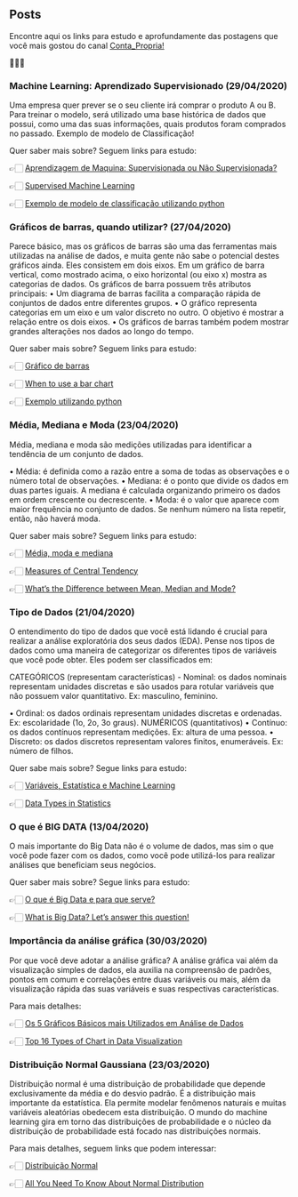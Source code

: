 ## Posts

Encontre aqui os links para estudo e aprofundamente das postagens que você mais gostou do canal [Conta_Propria!](https://www.instagram.com/conta_propria/?hl=pt-br)

📕📖📘

### Machine Learning: Aprendizado Supervisionado (29/04/2020)
Uma empresa quer prever se o seu cliente irá comprar o produto A ou B. Para treinar o modelo, será utilizado uma base histórica de dados que possui, como uma das suas informações, quais produtos foram comprados no passado. Exemplo de modelo de Classificação!

Quer saber mais sobre? Seguem links para estudo:

👉🏻 [Aprendizagem de Maquina: Supervisionada ou Não Supervisionada?](https://medium.com/opensanca/aprendizagem-de-maquina-supervisionada-ou-n%C3%A3o-supervisionada-7d01f78cd80a)

👉🏻 [Supervised Machine Learning](https://www.guru99.com/supervised-machine-learning.html)

👉🏻 [Exemplo de modelo de classificação utilizando python](https://towardsdatascience.com/solving-a-simple-classification-problem-with-python-fruits-lovers-edition-d20ab6b071d2)

### Gráficos de barras, quando utilizar? (27/04/2020)
Parece básico, mas os gráficos de barras são uma das ferramentas mais utilizadas na análise de dados, e muita gente não sabe o potencial destes gráficos ainda. Eles consistem em dois eixos. Em um gráfico de barra vertical, como mostrado acima, o eixo horizontal (ou eixo x) mostra as categorias de dados.
Os gráficos de barra possuem três atributos principais: • Um diagrama de barras facilita a comparação rápida de conjuntos de dados entre diferentes grupos.
• O gráfico representa categorias em um eixo e um valor discreto no outro. O objetivo é mostrar a relação entre os dois eixos.
• Os gráficos de barras também podem mostrar grandes alterações nos dados ao longo do tempo.

Quer saber mais sobre? Seguem links para estudo:

👉🏻 [Gráfico de barras](https://help.highbond.com/helpdocs/highbond/pt-br/Content/visualizations/interpretations/charts/bar_chart.html)

👉🏻 [When to use a bar chart](https://www.chartblocks.com/en/support/faqs/faq/when-to-use-a-bar-chart)

👉🏻 [Exemplo utilizando python](https://pythonbasics.org/matplotlib-bar-chart/)


### Média, Mediana e Moda (23/04/2020)
Média, mediana e moda são medições utilizadas para identificar a tendência de um conjunto de dados.

• Média: é definida como a razão entre a soma de todas as observações e o número total de observações.
• Mediana: é o ponto que divide os dados em duas partes iguais. A mediana é calculada organizando primeiro os dados em ordem crescente ou decrescente.
• Moda: é o valor que aparece com maior frequência no conjunto de dados. Se nenhum número na lista repetir, então, não haverá moda.

Quer saber mais sobre? Seguem links para estudo:

👉🏻 [Média, moda e mediana](https://www.stoodi.com.br/blog/2018/05/30/media-moda-e-mediana/)

👉🏻 [Measures of Central Tendency](https://statistics.laerd.com/statistical-guides/measures-central-tendency-mean-mode-median.php)

👉🏻 [What’s the Difference between Mean, Median and Mode?](https://www.k5learning.com/blog/what-is-difference-between-mean-median-and-mode)


### Tipo de Dados (21/04/2020)
O entendimento do tipo de dados que você está lidando é crucial para realizar a análise exploratória dos seus dados (EDA). Pense nos tipos de dados como uma maneira de categorizar os diferentes tipos de variáveis que você pode obter. Eles podem ser classificados em:

CATEGÓRICOS (representam características) - Nominal: os dados nominais representam unidades discretas e são usados para rotular variáveis que não possuem valor quantitativo. Ex: masculino, feminino.

• Ordinal: os dados ordinais representam unidades discretas e ordenadas. Ex: escolaridade (1o, 2o, 3o graus). NUMÉRICOS (quantitativos)
• Contínuo: os dados contínuos representam medições. Ex: altura de uma pessoa.
• Discreto: os dados discretos representam valores finitos, enumeráveis. Ex: número de filhos.

Quer sabe mais sobre? Segue links para estudo:

👉🏻 [Variáveis, Estatística e Machine Learning](https://imasters.com.br/desenvolvimento/variaveis-estatistica-e-machine-learning)

👉🏻 [Data Types in Statistics](https://towardsdatascience.com/data-types-in-statistics-347e152e8bee)


### O que é BIG DATA (13/04/2020)
O mais importante do  Big Data não é o volume de dados, mas sim o que você pode fazer com os dados, como você pode utilizá-los para realizar análises que beneficiam seus negócios. 

Quer saber mais sobre? Segue links para estudo:

👉🏻 [O que é Big Data e para que serve?](http://www.hub2b.com.br/blog/o-que-e-big-data-e-para-que-serve/)

👉🏻 [What is Big Data? Let’s answer this question!](https://towardsdatascience.com/what-is-big-data-lets-answer-this-question-933b94709caf)


### Importância da análise gráfica (30/03/2020)
Por que você deve adotar a análise gráfica?
A análise gráfica vai além da visualização simples de dados, ela auxilia na compreensão de padrões, pontos em comum e correlações entre duas variáveis ou mais, além da visualização rápida das suas variáveis e suas respectivas características.

Para mais detalhes:

👉🏻 [Os 5 Gráficos Básicos mais Utilizados em Análise de Dados](https://oestatistico.com.br/5-graficos-mais-utilizados-em-analise-de-dados/)

👉🏻 [Top 16 Types of Chart in Data Visualization](https://towardsdatascience.com/top-16-types-of-chart-in-data-visualization-196a76b54b62)


### Distribuição Normal Gaussiana (23/03/2020)

Distribuição normal é uma distribuição de probabilidade que depende exclusivamente da média e do desvio padrão. É a distribuição mais importante da estatística. Ela permite modelar fenômenos naturais e muitas variáveis aleatórias obedecem esta distribuição.
O mundo do machine learning gira em torno das distribuições de probabilidade e o núcleo da distribuição de probabilidade está focado nas distribuições normais.

Para mais detalhes, seguem links que podem interessar:

👉🏻 [Distribuição Normal](http://www.portalaction.com.br/probabilidades/62-distribuicao-normal)

👉🏻 [All You Need To Know About Normal Distribution](https://towardsdatascience.com/all-you-need-to-know-about-normal-distribution-3f67df0691f8)

